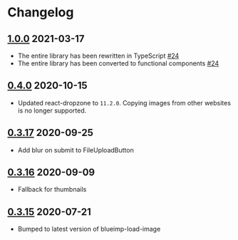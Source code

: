 # Changelog


## [1.0.0](https://github.com/GetStream/react-file-utils/releases/tag/v1.0.0) 2021-03-17

- The entire library has been rewritten in TypeScript [#24](https://github.com/GetStream/react-file-utils/pull/24)
- The entire library has been converted to functional components [#24](https://github.com/GetStream/react-file-utils/pull/24)

## [0.4.0](https://github.com/GetStream/react-file-utils/releases/tag/v0.4.0) 2020-10-15

- Updated react-dropzone to `11.2.0`. Copying images from other websites is no longer supported.

## [0.3.17](https://github.com/GetStream/react-file-utils/releases/tag/v0.3.17) 2020-09-25

- Add blur on submit to FileUploadButton

## [0.3.16](https://github.com/GetStream/react-file-utils/releases/tag/v0.3.16) 2020-09-09

- Fallback for thumbnails

## [0.3.15](https://github.com/GetStream/react-file-utils/releases/tag/v0.3.15) 2020-07-21

- Bumped to latest version of blueimp-load-image 
